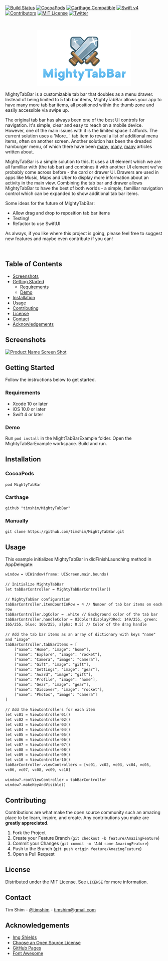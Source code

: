 <!-- PROJECT SHIELDS -->
[![Build Status][build-shield]]()
[![CocoaPods](https://img.shields.io/cocoapods/v/MightyTabBar.svg)](https://cocoapods.org/pods/MightyTabBar)
[![Carthage Compatible](https://img.shields.io/badge/Carthage-compatible-4BC51D.svg?style=flat)](https://github.com/Carthage/Carthage)
[![Swift v4](https://img.shields.io/badge/Swift-4-orange.svg?style=flat)](https://developer.apple.com/swift/)
[![Contributors][contributors-shield]]()
[![MIT License][license-shield]](https://github.com/timshim/MightyTabBar/blob/master/LICENSE)
[![Twitter](https://img.shields.io/twitter/url/https/github.com/timshim/MightyTabBar.svg?style=social)](https://twitter.com/timshim)

<!-- PROJECT LOGO -->
<br />
<p align="center">
  <a href="https://github.com/timshim/MightyTabBar">
    <img src="logo.png" alt="Logo" width="300" height="180">
  </a>
</p>

MightyTabBar is a customizable tab bar that doubles as a menu drawer. Instead of being limited to 5 tab bar items, MightyTabBar allows your app to have many more tab bar items, all positioned within the thumb zone and easily accessible via swipe up.

The original tab bar has always been one of the best UI controls for navigation. It's simple, clear and easy to reach on a mobile device. However, one of the main issues with it is the limited space it affords. The current solution uses a 'More...' tab item to reveal a list of additional menu items, often on another screen. Another solution has been the dreaded hamburger menu, of which there have been [many](https://uxplanet.org/the-ultimate-guide-to-the-hamburger-menu-and-its-alternatives-e2da8dc7f1db), [many](https://medium.muz.li/3-good-reason-why-you-might-want-to-remove-that-hamburger-menu-from-your-product-69b9499ba7e2), [many](https://medium.com/search?q=hamburger%20menu) articles written about.

MightyTabBar is a simple solution to this. It uses a UI element which we are all familliar with (the tab bar) and combines it with another UI element we've probably come across before - the card or drawer UI. Drawers are used in apps like Music, Maps and Uber to display more information about an activity in the main view. Combining the tab bar and drawer allows MightyTabBar to have the best of both worlds - a simple, familliar navigation control which can be expanded to show additional tab bar items.

Some ideas for the future of MightyTabBar:
* Allow drag and drop to reposition tab bar items
* Testing!
* Refactor to use SwiftUI

As always, if you like where this project is going, please feel free to suggest new features and maybe even contribute if you can!

<br />

<!-- TABLE OF CONTENTS -->
## Table of Contents

* [Screenshots](#screenshots)
* [Getting Started](#getting-started)
  * [Requirements](#requirements)
  * [Demo](#demo)
* [Installation](#installation)
* [Usage](#usage)
* [Contributing](#contributing)
* [License](#license)
* [Contact](#contact)
* [Acknowledgements](#acknowledgements)

<!-- ABOUT THE PROJECT -->
## Screenshots

[![Product Name Screen Shot][product-screenshot]](https://example.com)

<!-- GETTING STARTED -->
## Getting Started

Follow the instructions below to get started.

### Requirements

* Xcode 10 or later
* iOS 10.0 or later
* Swift 4 or later

### Demo

Run `pod install` in the MightTabBarExample folder. Open the MightyTabBarExample workspace. Build and run.

## Installation

### CocoaPods

``` 
pod MightyTabBar
```

### Carthage

```
github "timshim/MightyTabBar"
```

### Manually

```
git clone https://github.com/timshim/MightyTabBar.git
```

<!-- USAGE EXAMPLES -->
## Usage

This example initializes MightyTabBar in didFinishLaunching method in AppDelegate:

```
window = UIWindow(frame: UIScreen.main.bounds)

// Initialize MightyTabBar
let tabBarController = MightyTabBarController()

// MightyTabBar configuration
tabBarController.itemCountInRow = 4 // Number of tab bar items on each row
tabBarController.bgColor = .white // Background color of the tab bar
tabBarController.handleColor = UIColor(displayP3Red: 149/255, green: 165/255, blue: 166/255, alpha: 0.5) // Color of the drag handle

// Add the tab bar items as an array of dictionary with keys "name" and "image"
tabBarController.tabBarItems = [
    ["name": "Home", "image": "home"],
    ["name": "Explore", "image": "rocket"],
    ["name": "Camera", "image": "camera"],
    ["name": "Gift", "image": "gift"],
    ["name": "Settings", "image": "gear"],
    ["name": "Award", "image": "gift"],
    ["name": "Profile", "image": "home"],
    ["name": "Gear", "image": "gear"],
    ["name": "Discover", "image": "rocket"],
    ["name": "Photos", "image": "camera"]
]

// Add the ViewControllers for each item
let vc01 = ViewController01()
let vc02 = ViewController02()
let vc03 = ViewController03()
let vc04 = ViewController04()
let vc05 = ViewController05()
let vc06 = ViewController06()
let vc07 = ViewController07()
let vc08 = ViewController08()
let vc09 = ViewController09()
let vc10 = ViewController10()
tabBarController.viewControllers = [vc01, vc02, vc03, vc04, vc05, vc06, vc07, vc08, vc09, vc10]

window?.rootViewController = tabBarController
window?.makeKeyAndVisible()
```

<!-- CONTRIBUTING -->
## Contributing

Contributions are what make the open source community such an amazing place to be learn, inspire, and create. Any contributions you make are **greatly appreciated**.

1. Fork the Project
2. Create your Feature Branch (`git checkout -b feature/AmazingFeature`)
3. Commit your Changes (`git commit -m 'Add some AmazingFeature`)
4. Push to the Branch (`git push origin feature/AmazingFeature`)
5. Open a Pull Request

<!-- LICENSE -->
## License

Distributed under the MIT License. See `LICENSE` for more information.

<!-- CONTACT -->
## Contact

Tim Shim - [@timshim](https://twitter.com/timshim) - timshim@gmail.com

<!-- ACKNOWLEDGEMENTS -->
## Acknowledgements
* [Img Shields](https://shields.io)
* [Choose an Open Source License](https://choosealicense.com)
* [GitHub Pages](https://pages.github.com)
* [Font Awesome](https://fontawesome.com)

<!-- MARKDOWN LINKS & IMAGES -->
[build-shield]: https://img.shields.io/badge/build-passing-brightgreen.svg?style=flat-square
[contributors-shield]: https://img.shields.io/badge/contributors-1-orange.svg?style=flat-square
[license-shield]: https://img.shields.io/badge/license-MIT-blue.svg?style=flat-square
[license-url]: https://choosealicense.com/licenses/mit
[product-screenshot]: https://raw.githubusercontent.com/othneildrew/Best-README-Template/master/screenshot.png
